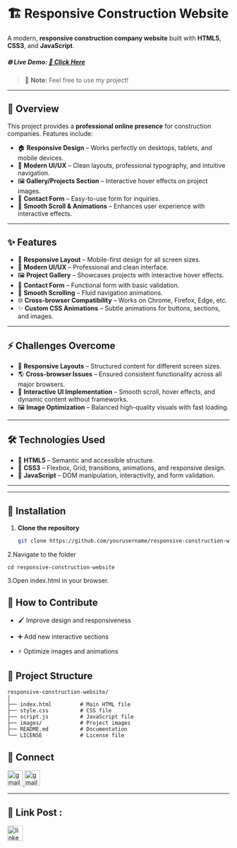 # 🏗️ Responsive Construction Website

A modern, **responsive construction company website** built with **HTML5**, **CSS3**, and **JavaScript**.  

##### 🌐 Live Demo: [🔗 Click Here](https://muaddhalsway.github.io/-Responsive-Construction-Website/)

> 📝 **Note:** Feel free to use my project!

---

## 📖 Overview

This project provides a **professional online presence** for construction companies. Features include:

- 🏠 **Responsive Design** – Works perfectly on desktops, tablets, and mobile devices.  
- 🎨 **Modern UI/UX** – Clean layouts, professional typography, and intuitive navigation.  
- 🖼️ **Gallery/Projects Section** – Interactive hover effects on project images.  
- 📧 **Contact Form** – Easy-to-use form for inquiries.  
- 🔄 **Smooth Scroll & Animations** – Enhances user experience with interactive effects.  

---

## ✨ Features

- 📱 **Responsive Layout** – Mobile-first design for all screen sizes.  
- 🎨 **Modern UI/UX** – Professional and clean interface.  
- 🖼️ **Project Gallery** – Showcases projects with interactive hover effects.  
- 📝 **Contact Form** – Functional form with basic validation.  
- 🔄 **Smooth Scrolling** – Fluid navigation animations.  
- 🌐 **Cross-browser Compatibility** – Works on Chrome, Firefox, Edge, etc.  
- ✨ **Custom CSS Animations** – Subtle animations for buttons, sections, and images.  

---

## ⚡ Challenges Overcome

- 📐 **Responsive Layouts** – Structured content for different screen sizes.  
- 🌎 **Cross-browser Issues** – Ensured consistent functionality across all major browsers.  
- 🎯 **Interactive UI Implementation** – Smooth scroll, hover effects, and dynamic content without frameworks.  
- 🖼️ **Image Optimization** – Balanced high-quality visuals with fast loading.  

---

## 🛠️ Technologies Used

- 🔹 **HTML5** – Semantic and accessible structure.  
- 🔹 **CSS3** – Flexbox, Grid, transitions, animations, and responsive design.  
- 🔹 **JavaScript** – DOM manipulation, interactivity, and form validation.  

---


---

## 🚀 Installation

1. **Clone the repository**  

   ```bash
   git clone https://github.com/yourusername/responsive-construction-website.git
2.Navigate to the folder   
```
cd responsive-construction-website
```
3.Open index.html in your browser.

## 📝 How to Contribute

- 🖌️ Improve design and responsiveness

- ➕ Add new interactive sections

- ⚡ Optimize images and animations


## 📂 Project Structure

```
responsive-construction-website/
│
├── index.html         # Main HTML file
├── style.css          # CSS file
├── script.js          # JavaScript file
├── images/            # Project images
├── README.md          # Documentation
└── LICENSE            # License file
```

## 🤝 Connect

  <a href="https://mail.google.com/mail/muaddhalsway.com" target="_blank">
    <img src="https://img.shields.io/static/v1?message=Gmail&logo=gmail&label=&color=D14836&logoColor=white&labelColor=&style=for-the-badge" height="35" alt="gmail logo"  />
  </a>
   <a href="https://github.com/MuaddhAlsway" target="_blank">
    <img src="https://img.shields.io/static/v1?message=Github&logo=github&label=&color=black&logoColor=white&labelColor=&style=for-the-badge" height="35" alt="gmail logo"  />
  </a>

----

## 🔗 Link Post :
<a href="https://www.linkedin.com/posts/muaddh-alsway_webdevelopment-frontenddevelopment-javascript-activity-7368762233566265345-qfLo?utm_source=share&utm_medium=member_desktop&rcm=ACoAADejAqQBo4IKkDbZQ2uIFfqpjS0OHOJntq8" target="_blank">
    <img src="https://img.shields.io/static/v1?message=LinkedIn&logo=linkedin&label=&color=0077B5&logoColor=white&labelColor=&style=for-the-badge" height="35" alt="linkedin logo"  />
  </a>


